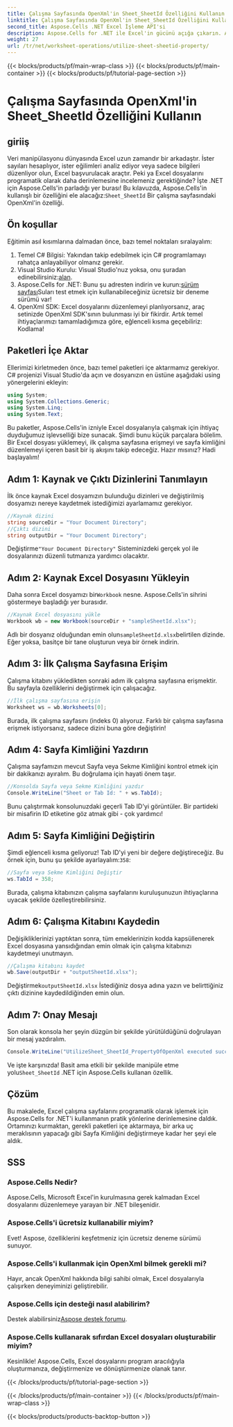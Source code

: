 ```yaml
---
title: Çalışma Sayfasında OpenXml'in Sheet_SheetId Özelliğini Kullanın
linktitle: Çalışma Sayfasında OpenXml'in Sheet_SheetId Özelliğini Kullanın
second_title: Aspose.Cells .NET Excel İşleme API'si
description: Aspose.Cells for .NET ile Excel'in gücünü açığa çıkarın. Adım adım kılavuzumuzla Sayfa Kimliklerini etkili bir şekilde yönetmeyi öğrenin.
weight: 27
url: /tr/net/worksheet-operations/utilize-sheet-sheetid-property/
---
```


{{< blocks/products/pf/main-wrap-class >}}
{{< blocks/products/pf/main-container >}}
{{< blocks/products/pf/tutorial-page-section >}}

# Çalışma Sayfasında OpenXml'in Sheet_SheetId Özelliğini Kullanın

## giriiş
Veri manipülasyonu dünyasında Excel uzun zamandır bir arkadaştır. İster sayıları hesaplıyor, ister eğilimleri analiz ediyor veya sadece bilgileri düzenliyor olun, Excel başvurulacak araçtır. Peki ya Excel dosyalarını programatik olarak daha derinlemesine incelemeniz gerektiğinde? İşte .NET için Aspose.Cells'in parladığı yer burası! Bu kılavuzda, Aspose.Cells'in kullanışlı bir özelliğini ele alacağız:`Sheet_SheetId` Bir çalışma sayfasındaki OpenXml'in özelliği.
## Ön koşullar
Eğitimin asıl kısımlarına dalmadan önce, bazı temel noktaları sıralayalım:
1. Temel C# Bilgisi: Yakından takip edebilmek için C# programlamayı rahatça anlayabiliyor olmanız gerekir.
2.  Visual Studio Kurulu: Visual Studio'nuz yoksa, onu şuradan edinebilirsiniz:[alan](https://visualstudio.microsoft.com/).
3.  Aspose.Cells for .NET: Bunu şu adresten indirin ve kurun:[sürüm sayfası](https://releases.aspose.com/cells/net/)Suları test etmek için kullanabileceğiniz ücretsiz bir deneme sürümü var!
4. OpenXml SDK: Excel dosyalarını düzenlemeyi planlıyorsanız, araç setinizde OpenXml SDK'sının bulunması iyi bir fikirdir.
Artık temel ihtiyaçlarımızı tamamladığımıza göre, eğlenceli kısma geçebiliriz: Kodlama!
## Paketleri İçe Aktar
Ellerimizi kirletmeden önce, bazı temel paketleri içe aktarmamız gerekiyor. C# projenizi Visual Studio'da açın ve dosyanızın en üstüne aşağıdaki using yönergelerini ekleyin:
```csharp
using System;
using System.Collections.Generic;
using System.Linq;
using System.Text;
```
Bu paketler, Aspose.Cells'in izniyle Excel dosyalarıyla çalışmak için ihtiyaç duyduğumuz işlevselliği bize sunacak.
Şimdi bunu küçük parçalara bölelim. Bir Excel dosyası yüklemeyi, ilk çalışma sayfasına erişmeyi ve sayfa kimliğini düzenlemeyi içeren basit bir iş akışını takip edeceğiz. Hazır mısınız? Hadi başlayalım!
## Adım 1: Kaynak ve Çıktı Dizinlerini Tanımlayın
İlk önce kaynak Excel dosyamızın bulunduğu dizinleri ve değiştirilmiş dosyamızı nereye kaydetmek istediğimizi ayarlamamız gerekiyor.
```csharp
//Kaynak dizini
string sourceDir = "Your Document Directory";
//Çıktı dizini
string outputDir = "Your Document Directory";
```
 Değiştirme`"Your Document Directory"` Sisteminizdeki gerçek yol ile dosyalarınızı düzenli tutmanıza yardımcı olacaktır.
## Adım 2: Kaynak Excel Dosyasını Yükleyin
 Daha sonra Excel dosyamızı bir`Workbook` nesne. Aspose.Cells'in sihrini göstermeye başladığı yer burasıdır.
```csharp
//Kaynak Excel dosyasını yükle
Workbook wb = new Workbook(sourceDir + "sampleSheetId.xlsx");
```
 Adlı bir dosyanız olduğundan emin olun`sampleSheetId.xlsx`belirtilen dizinde. Eğer yoksa, basitçe bir tane oluşturun veya bir örnek indirin.
## Adım 3: İlk Çalışma Sayfasına Erişim
Çalışma kitabını yükledikten sonraki adım ilk çalışma sayfasına erişmektir. Bu sayfayla özelliklerini değiştirmek için çalışacağız.
```csharp
//İlk çalışma sayfasına erişin
Worksheet ws = wb.Worksheets[0];
```
Burada, ilk çalışma sayfasını (indeks 0) alıyoruz. Farklı bir çalışma sayfasına erişmek istiyorsanız, sadece dizini buna göre değiştirin!
## Adım 4: Sayfa Kimliğini Yazdırın
Çalışma sayfamızın mevcut Sayfa veya Sekme Kimliğini kontrol etmek için bir dakikanızı ayıralım. Bu doğrulama için hayati önem taşır.
```csharp
//Konsolda Sayfa veya Sekme Kimliğini yazdır
Console.WriteLine("Sheet or Tab Id: " + ws.TabId);
```
Bunu çalıştırmak konsolunuzdaki geçerli Tab ID'yi görüntüler. Bir partideki bir misafirin ID etiketine göz atmak gibi - çok yardımcı!
## Adım 5: Sayfa Kimliğini Değiştirin
 Şimdi eğlenceli kısma geliyoruz! Tab ID'yi yeni bir değere değiştireceğiz. Bu örnek için, bunu şu şekilde ayarlayalım:`358`:
```csharp
//Sayfa veya Sekme Kimliğini Değiştir
ws.TabId = 358;
```
Burada, çalışma kitabınızın çalışma sayfalarını kuruluşunuzun ihtiyaçlarına uyacak şekilde özelleştirebilirsiniz.
## Adım 6: Çalışma Kitabını Kaydedin
Değişikliklerinizi yaptıktan sonra, tüm emeklerinizin kodda kapsüllenerek Excel dosyasına yansıdığından emin olmak için çalışma kitabınızı kaydetmeyi unutmayın.
```csharp
//Çalışma kitabını kaydet
wb.Save(outputDir + "outputSheetId.xlsx");
```
 Değiştirmek`outputSheetId.xlsx` İstediğiniz dosya adına yazın ve belirttiğiniz çıktı dizinine kaydedildiğinden emin olun.
## Adım 7: Onay Mesajı
Son olarak konsola her şeyin düzgün bir şekilde yürütüldüğünü doğrulayan bir mesaj yazdıralım.
```csharp
Console.WriteLine("UtilizeSheet_SheetId_PropertyOfOpenXml executed successfully.\r\n");
```
 Ve işte karşınızda! Basit ama etkili bir şekilde manipüle etme yolu`Sheet_SheetId` .NET için Aspose.Cells kullanan özellik.
## Çözüm
Bu makalede, Excel çalışma sayfalarını programatik olarak işlemek için Aspose.Cells for .NET'i kullanmanın pratik yönlerine derinlemesine daldık. Ortamınızı kurmaktan, gerekli paketleri içe aktarmaya, bir arka uç meraklısının yapacağı gibi Sayfa Kimliğini değiştirmeye kadar her şeyi ele aldık. 
## SSS
### Aspose.Cells Nedir?
Aspose.Cells, Microsoft Excel'in kurulmasına gerek kalmadan Excel dosyalarını düzenlemeye yarayan bir .NET bileşenidir.
### Aspose.Cells'i ücretsiz kullanabilir miyim?
Evet! Aspose, özelliklerini keşfetmeniz için ücretsiz deneme sürümü sunuyor.
### Aspose.Cells'i kullanmak için OpenXml bilmek gerekli mi?
Hayır, ancak OpenXml hakkında bilgi sahibi olmak, Excel dosyalarıyla çalışırken deneyiminizi geliştirebilir.
### Aspose.Cells için desteği nasıl alabilirim?
 Destek alabilirsiniz[Aspose destek forumu](https://forum.aspose.com/c/cells/9).
### Aspose.Cells kullanarak sıfırdan Excel dosyaları oluşturabilir miyim?
Kesinlikle! Aspose.Cells, Excel dosyalarını program aracılığıyla oluşturmanıza, değiştirmenize ve dönüştürmenize olanak tanır.

{{< /blocks/products/pf/tutorial-page-section >}}

{{< /blocks/products/pf/main-container >}}
{{< /blocks/products/pf/main-wrap-class >}}

{{< blocks/products/products-backtop-button >}}

